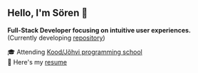 ## Hello, I'm Sören 👋

**Full-Stack Developer focusing on intuitive user experiences.**  
(Currently developing [repository](https://github.com/s9rka/nota_bene))

🎓 Attending [Kood/Jõhvi programming school](https://kood.tech/)  
📃 Here's my [resume](https://s9rka.github.io/resume/)
